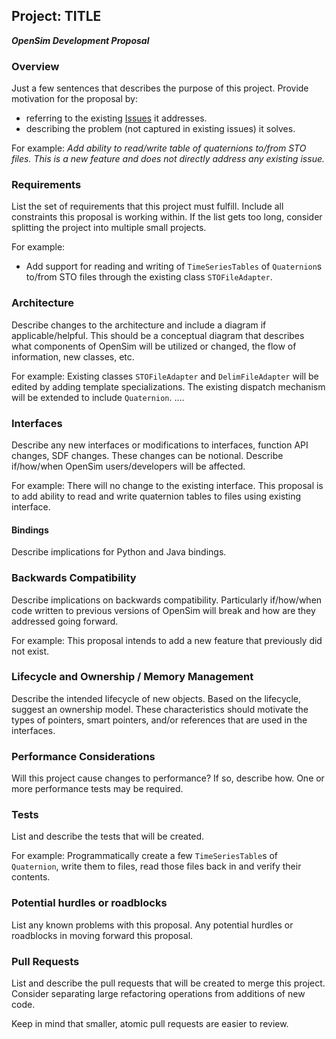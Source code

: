 ## Project: TITLE
***OpenSim Development Proposal***

### Overview

Just a few sentences that describes the purpose of this project. Provide
motivation for the proposal by:
* referring to the existing
[Issues](https://github.com/opensim-org/opensim-core/issues) it addresses.
* describing the problem (not captured in existing issues) it solves.

For example:
*Add ability to read/write table of quaternions to/from STO files. This is a
new feature and does not directly address any existing issue.* 

### Requirements

List the set of requirements that this project must fulfill. Include all
constraints this proposal is working within.
If the list gets too long, consider splitting the project into multiple small
projects.

For example:
* Add support for reading and writing of `TimeSeriesTables` of `Quaternion`s
to/from STO files through the existing class `STOFileAdapter`.

### Architecture
Describe changes to the architecture and include a diagram if
applicable/helpful.
This should be a conceptual diagram that describes what components of OpenSim
will be utilized or changed, the flow of information, new classes, etc.

For example:
Existing classes `STOFileAdapter` and `DelimFileAdapter` will be edited by
adding template specializations. The existing dispatch mechanism will be
extended to include `Quaternion`. ....

### Interfaces
Describe any new interfaces or modifications to interfaces, function API
changes, SDF changes. These changes can be notional. Describe if/how/when
OpenSim users/developers will be affected.

For example:
There will no change to the existing interface. This proposal is to add ability
to read and write quaternion tables to files using existing interface.

#### Bindings
Describe implications for Python and Java bindings.

### Backwards Compatibility
Describe implications on backwards compatibility. Particularly if/how/when code
written to previous versions of OpenSim will break and how are they addressed
going forward.

For example:
This proposal intends to add a new feature that previously did not exist.

### Lifecycle and Ownership / Memory Management
Describe the intended lifecycle of new objects.
Based on the lifecycle, suggest an ownership model.
These characteristics should motivate the types of pointers, smart pointers,
and/or references that are used in the interfaces.

### Performance Considerations
Will this project cause changes to performance?
If so, describe how.
One or more performance tests may be required.

### Tests
List and describe the tests that will be created.

For example:
Programmatically create a few `TimeSeriesTable`s of `Quaternion`, write them to
files, read those files back in and verify their contents.

### Potential hurdles or roadblocks
List any known problems with this proposal. Any potential hurdles or roadblocks in moving forward this proposal.

### Pull Requests
List and describe the pull requests that will be created to merge this project.
Consider separating large refactoring operations from additions of new code.

Keep in mind that smaller, atomic pull requests are easier to review.
